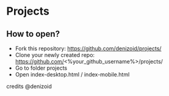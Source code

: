 # Projects
## How to open?
* Fork this repository: https://github.com/denizoid/projects/
* Clone your newly created repo: https://github.com/<%your_github_username%>/projects/
* Go to folder projects
* Open index-desktop.html / index-mobile.html

credits @denizoid

